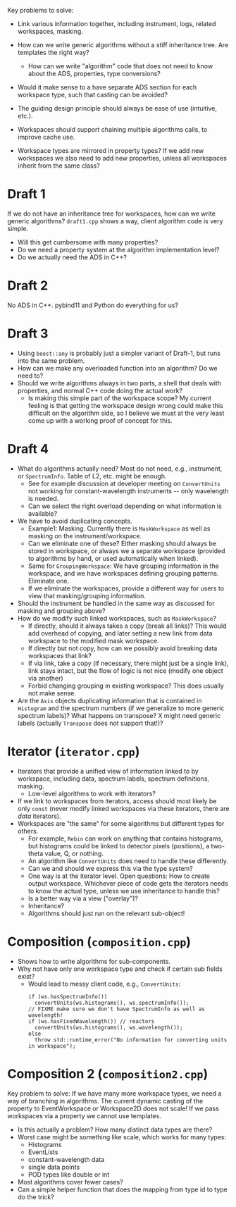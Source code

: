 Key problems to solve:
- Link various information together, including instrument, logs, related workspaces, masking.
- How can we write generic algorithms without a stiff inheritance tree. Are templates the right way?
  - How can we write "algorithm" code that does not need to know about the ADS, properties, type conversions?

- Would it make sense to a have separate ADS section for each workspace type, such that casting can be avoided?
- The guiding design principle should always be ease of use (intuitive, etc.).
- Workspaces should support chaining multiple algorithms calls, to improve cache use.
- Workspace types are mirrored in property types? If we add new workspaces we also need to add new properties, unless all workspaces inherit from the same class?

# Draft 1

If we do not have an inheritance tree for workspaces, how can we write generic algorithms?
`draft1.cpp` shows a way, client algorithm code is very simple.

- Will this get cumbersome with many properties?
- Do we need a property system at the algorithm implementation level?
- Do we actually need the ADS in C++?

# Draft 2

No ADS in C++. pybind11 and Python do everything for us?

# Draft 3

- Using `boost::any` is probably just a simpler variant of Draft-1, but runs into the same problem.
- How can we make any overloaded function into an algorithm? Do we need to?
- Should we write algorithms always in two parts, a shell that deals with properties, and normal C++ code doing the actual work?
  - Is making this simple part of the workspace scope? My current feeling is that getting the workspace design wrong could make this difficult on the algorithm side, so I believe we must at the very least come up with a working proof of concept for this.

# Draft 4

- What do algorithms actually need? Most do not need, e.g., instrument, or `SpectrumInfo`. Table of L2, etc. might be enough.
  - See for example discussion at developer meeting on `ConvertUnits` not working for constant-wavelength instruments -- only wavelength is needed.
  - Can we select the right overload depending on what information is available?
- We have to avoid duplicating concepts.
  - Example1: Masking. Currently there is `MaskWorkspace` as well as masking on the instrument/workspace.
  - Can we eliminate one of these? Either masking should always be stored in workspace, or always we a separate workspace (provided to algorithms by hand, or used automatically when linked).
  - Same for `GroupingWorkspace`: We have grouping information in the workspace, and we have workspaces defining grouping patterns. Eliminate one.
  - If we eliminate the workspaces, provide a different way for users to view that masking/grouping information.
- Should the instrument be handled in the same way as discussed for masking and grouping above?
- How do we modify such linked workspaces, such as `MaskWorkspace`?
  - If directly, should it always takes a copy (break all links)? This would add overhead of copying, and later setting a new link from data workspace to the modified mask workspace.
  - If directly but not copy, how can we possibly avoid breaking data workspaces that link?
  - If via link, take a copy (if necessary, there might just be a single link), link stays intact, but the flow of logic is not nice (modify one object via another)
  - Forbid changing grouping in existing workspace? This does usually not make sense.
- Are the `Axis` objects duplicating information that is contained in `Histogram` and the spectrum numbers (if we generalize to more generic spectrum labels)? What happens on transpose? X might need generic labels (actually `Transpose` does not support that!)?

# Iterator (`iterator.cpp`)

- Iterators that provide a unified view of information linked to by workspace, including data, spectrum labels, spectrum definitions, masking.
  - Low-level algorithms to work with iterators?
- If we link to workspaces from iterators, access should most likely be only `const` (never modify linked workspaces via these iterators, there are *data* iterators).
- Workspaces are "the same" for some algorithms but different types for others.
  - For example, `Rebin` can work on anything that contains histograms, but histograms could be linked to detector pixels (positions), a two-theta value, Q, or nothing.
  - An algorithm like `ConvertUnits` does need to handle these differently.
  - Can we and should we express this via the type system?
  - One way is at the iterator level. Open questions: How to create output workspace. Whichever piece of code gets the iterators needs to know the actual type, unless we use inheritance to handle this?
  - Is a better way via a view ("overlay")?
  - Inheritance?
  - Algorithms should just run on the relevant sub-object!

# Composition (`composition.cpp`)

- Shows how to write algorithms for sub-components.
- Why not have only one workspace type and check if certain sub fields exist?
  - Would lead to messy client code, e.g., `ConvertUnits`:
    ```
    if (ws.hasSpectrumInfo())
      convertUnits(ws.histograms(), ws.spectrumInfo());
    // FIXME make sure we don't have SpectrumInfo as well as wavelength!
    if (ws.hasFixedWavelength()) // reactors
      convertUnits(ws.histograms(), ws.wavelength());
    else
      throw std::runtime_error("No information for converting units in workspace");
    ```

# Composition 2 (`composition2.cpp`)

Key problem to solve: If we have many more workspace types, we need a way of branching in algorithms.
The current dynamic casting of the property to EventWorkspace or Workspace2D does not scale!
If we pass workspaces via a property we cannot use templates.
- Is this actually a problem? How many distinct data types are there?
- Worst case might be something like scale, which works for many types:
  - Histograms
  - EventLists
  - constant-wavelength data
  - single data points
  - POD types like double or int
- Most algorithms cover fewer cases?
- Can a simple helper function that does the mapping from type id to type do the trick?

